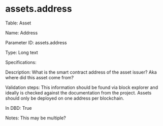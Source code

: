 # assets.address

Table: Asset

Name: Address

Parameter ID: assets.address

Type: Long text

Specifications: 

Description: What is the smart contract address of the asset issuer? Aka where did this asset come from?

Validation steps: This information should be found via block explorer and ideally is checked against the documentation from the project. Assets should only be deployed on one address per blockchain. 

In DBD: True

Notes: This may be multiple? 


